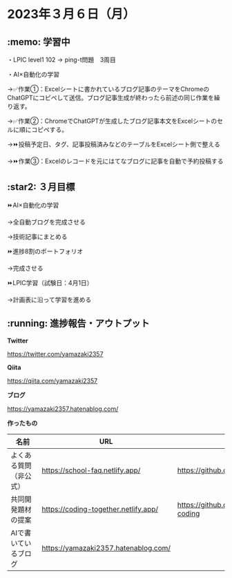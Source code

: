 # 2023年３月６日（月）
## \:memo: 学習中 

・LPIC level1 102 → ping-t問題　3周目

・AI×自動化の学習　　

→✅作業①：Excelシートに書かれているブログ記事のテーマをChromeのChatGPTにコピペして送信。ブログ記事生成が終わったら前述の同じ作業を繰り返す。

→✅作業②：ChromeでChatGPTが生成したブログ記事本文をExcelシートのセルに順にコピペする。

→⏩投稿予定日、タグ、記事投稿済みなどのテーブルをExcelシート側で整える

→⏩作業③：Excelのレコードを元にはてなブログに記事を自動で予約投稿する

## \:star2: ３月目標 

⏩AI×自動化の学習　　

→全自動ブログを完成させる　　

→技術記事にまとめる

⏩進捗8割のポートフォリオ　　

→完成させる

⏩LPIC学習（試験日：4月1日）　　

→計画表に沿って学習を進める

## \:running: 進捗報告・アウトプット

**Twitter**

https://twitter.com/yamazaki2357

**Qiita**

https://qiita.com/yamazaki2357

**ブログ**

https://yamazaki2357.hatenablog.com/

**作ったもの**

| 名前 | URL | Github |
| --- | --- | --- |
| よくある質問（非公式）　　 | https://school-faq.netlify.app/ | https://github.com/yamazaki2357/FAQ |
| 共同開発題材の提案 | https://coding-together.netlify.app/ | https://github.com/yamazaki2357/site-coding |
|AIで書いているブログ|https://yamazaki2357.hatenablog.com/||
